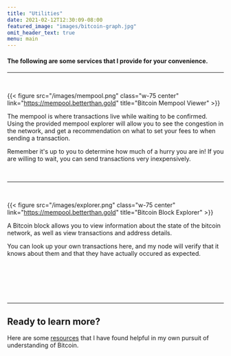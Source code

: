 ```yaml
---
title: "Utilities"
date: 2021-02-12T12:30:09-08:00
featured_image: "images/bitcoin-graph.jpg"
omit_header_text: true
menu: main
---
```


#### The following are some services that I provide for your convenience.

---

&nbsp;


{{< figure src="/images/mempool.png" class="w-75 center" link="https://mempool.betterthan.gold" title="Bitcoin Mempool Viewer" >}}

The mempool is where transactions live while waiting to be confirmed. Using the provided mempool explorer will allow you to see the congestion in the network, and get a recommendation on what to set your fees to when sending a transaction. 

Remember it's up to you to determine how much of a hurry you are in! If you are willing to wait, you can send transactions very inexpensively.


&nbsp;

---

&nbsp;

{{< figure src="/images/explorer.png" class="w-75 center" link="https://mempool.betterthan.gold" title="Bitcoin Block Explorer" >}}

A Bitcoin block allows you to view information about the state of the bitcoin network, as well as view transactions and address details.

You can look up your own transactions here, and my node will verify that it knows about them and that they have actually occured as expected.


&nbsp;

&nbsp;

&nbsp;

---

## Ready to learn more?

Here are some [resources](/resources) that I have found helpful in my own pursuit of understanding of Bitcoin.
